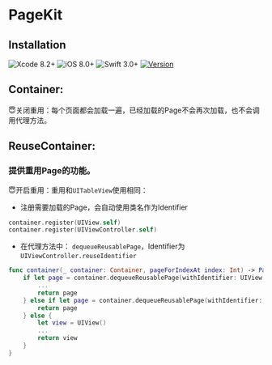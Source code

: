 # PageKit

## Installation

![Xcode 8.2+](https://img.shields.io/badge/Xcode-8.2%2B-blue.svg) ![iOS 8.0+](https://img.shields.io/badge/iOS-8.0%2B-blue.svg) ![Swift 3.0+](https://img.shields.io/badge/Swift-3.0%2B-orange.svg) [![Version](https://img.shields.io/cocoapods/v/PageKit.svg?style=flat)](https://cocoapods.org/pods/PageKit)

## Container:

😇关闭重用：每个页面都会加载一遍，已经加载的Page不会再次加载，也不会调用代理方法。

## ReuseContainer:

### 提供重用Page的功能。

😇开启重用：重用和`UITableView`使用相同：

- 注册需要加载的Page，会自动使用类名作为Identifier

```swift
container.register(UIView.self)
container.register(UIViewController.self)
```

- 在代理方法中： `dequeueReusablePage`，Identifier为`UIViewController.reuseIdentifier`

```swift
func container(_ container: Container, pageForIndexAt index: Int) -> Page {
    if let page = container.dequeueReusablePage(withIdentifier: UIView.reuseIdentifier) as? UIView {
        ...
        return page
    } else if let page = container.dequeueReusablePage(withIdentifier: UIViewController.reuseIdentifier) as? UIViewController {
        return page
    } else {
        let view = UIView()
        ...
        return view
    }
}
```

